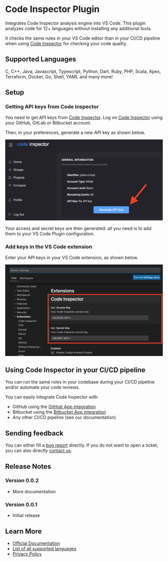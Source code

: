 # Code Inspector Plugin

Integrates Code Inspector analysis engine into VS Code.
This plugin analyzes code for 12+ languages without installing any additional tools.

It checks the same rules in your VS Code editor than in your CI/CD pipeline when using [Code Inspector](https://www.code-inspector.com) for checking your code quality.

## Supported Languages

C, C++, Java, Javascript, Typescript, Python, Dart, Ruby, PHP, Scala, Apex, Terraform, Docker, Go, Shell, YAML and many more!

## Setup

### Getting API keys from Code Inspector

You need to get API keys from [Code Inspector](https://code-inspector.com).
Log on [Code Inspector](https://frontend.code-inspector.com) using your GitHub, GitLab or Bitbucket account.

Then, in your preferences, generate a new API key as shown below.

![Generate API keys in Code Inspector profile](https://raw.githubusercontent.com/codeinspectorio/vscode-plugin/main/images/get-keys.png?raw=true)

Your access and secret keys are then generated: all you need is to add them to your VS Code Plugin configuration.


### Add keys in the VS Code extension

Enter your API keys in your VS Code extension, as shown below.

![Enter your API keys](https://github.com/codeinspectorio/vscode-plugin/blob/main/images/configuration.png?raw=true)


## Using Code Inspector in your CI/CD pipeline

You can run the same rules in your codebase during your CI/CD pipeline and/or automate your code reviews.

You can easily integrate Code Inspector with

 - GitHub using the [GitHub App integration](https://github.com/marketplace/code-inspector)
 - Bitbucket using the [Bitbucket App integration](https://marketplace.atlassian.com/apps/1222117/code-inspector)
 - Any other CI/CD pipeline (see our documentation)

## Sending feedback

You can either fill a [bug report](https://github.com/codeinspectorio/vscode-plugin/issues) directly.
If you do not want to open a ticket, you can also directly [contact us](https://code-inspector.com/contact). 

## Release Notes

### Version 0.0.2

 - More documentation

### Version 0.0.1

 - Initial release

## Learn More
 * [Official Documentation](https://docs.code-inspector.com)
 * [List of all supported languages](https://doc.code-inspector.com/docs/faq/#what-languages-are-supported)
 * [Privacy Policy](https://code-inspector.com/privacy)
